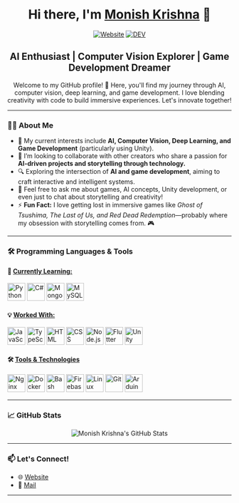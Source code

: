 <h1 align="center"> Hi there, I'm <a href="https://monishkrishna2009.github.io/Portfolio/">Monish Krishna</a> 👋 </h1>

<div align="center">

[![Website](https://img.shields.io/website?label=Monish+Website&style=for-the-badge&url=https%3A%2F%2Fgithub.com%2Fmonishkrishna2009)]([https://github.com/monishkrishna2009](https://monishkrishna2009.github.io/Portfolio/))
[![DEV](https://img.shields.io/badge/DEV-12100E?style=for-the-badge&logo=dev.to&logoColor=white)](https://dev.to/monish_krishna_159)

</div>

<h2 align="center"> AI Enthusiast | Computer Vision Explorer | Game Development Dreamer </h2>

<p align="center">Welcome to my GitHub profile! 🌟 Here, you'll find my journey through AI, computer vision, deep learning, and game development. I love blending creativity with code to build immersive experiences. Let's innovate together!</p>

---

### 👨‍💻 About Me
- 🧠 My current interests include **AI, Computer Vision, Deep Learning, and Game Development** (particularly using Unity).  
- 🌌 I’m looking to collaborate with other creators who share a passion for **AI-driven projects and storytelling through technology.**  
- 🔍 Exploring the intersection of **AI and game development**, aiming to craft interactive and intelligent systems.  
- 💬 Feel free to ask me about games, AI concepts, Unity development, or even just to chat about storytelling and creativity!  
- ⚡ **Fun Fact:** I love getting lost in immersive games like *Ghost of Tsushima, The Last of Us, and Red Dead Redemption*—probably where my obsession with storytelling comes from. 🎮  

---

### 🛠️ Programming Languages & Tools

#### 🌱 <ins>Currently Learning:</ins>
<div align="left">
  <img src="https://cdn.jsdelivr.net/gh/devicons/devicon/icons/python/python-original.svg" height="40" alt="Python"/> 
  <img src="https://cdn.jsdelivr.net/gh/devicons/devicon/icons/csharp/csharp-original.svg" height="40" alt="C#"/>
  <img src="https://cdn.jsdelivr.net/gh/devicons/devicon/icons/mongodb/mongodb-original.svg" height="40" alt="MongoDB"/>
  <img src="https://cdn.jsdelivr.net/gh/devicons/devicon/icons/mysql/mysql-original.svg" height="40" alt="MySQL"/>
</div>

#### 💡 <ins>Worked With:</ins>
<div align="left">
  <!-- Languages & Frameworks -->
  <img src="https://cdn.jsdelivr.net/gh/devicons/devicon/icons/javascript/javascript-original.svg" height="40" alt="JavaScript"/>
  <img src="https://cdn.jsdelivr.net/gh/devicons/devicon/icons/typescript/typescript-original.svg" height="40" alt="TypeScript"/>
  <img src="https://cdn.jsdelivr.net/gh/devicons/devicon/icons/html5/html5-original.svg" height="40" alt="HTML"/>
  <img src="https://cdn.jsdelivr.net/gh/devicons/devicon/icons/css3/css3-original.svg" height="40" alt="CSS"/>
  <img src="https://cdn.jsdelivr.net/gh/devicons/devicon/icons/nodejs/nodejs-original.svg" height="40" alt="Node.js"/>
  <img src="https://cdn.jsdelivr.net/gh/devicons/devicon/icons/flutter/flutter-original.svg" height="40" alt="Flutter"/>
  <img src="https://cdn.jsdelivr.net/gh/devicons/devicon/icons/unity/unity-original.svg" height="40" alt="Unity"/>
</div>

#### 🛠️ <ins>Tools & Technologies</ins>
<div align="left">
  <!-- Tools & Technologies -->
  <img src="https://cdn.jsdelivr.net/gh/devicons/devicon/icons/nginx/nginx-original.svg" height="40" alt="Nginx"/>
  <img src="https://cdn.jsdelivr.net/gh/devicons/devicon/icons/docker/docker-original.svg" height="40" alt="Docker"/>
  <img src="https://cdn.jsdelivr.net/gh/devicons/devicon/icons/bash/bash-original.svg" height="40" alt="Bash"/>
  <img src="https://cdn.jsdelivr.net/gh/devicons/devicon/icons/firebase/firebase-plain.svg" height="40" alt="Firebase"/>
  <img src="https://cdn.jsdelivr.net/gh/devicons/devicon/icons/linux/linux-original.svg" height="40" alt="Linux"/>
  <img src="https://cdn.jsdelivr.net/gh/devicons/devicon/icons/git/git-original.svg" height="40" alt="Git"/>
  <img src="https://cdn.jsdelivr.net/gh/devicons/devicon/icons/arduino/arduino-original.svg" height="40" alt="Arduino"/>
</div>

---

### 📈 GitHub Stats
<div align="center">
  <img src="https://github-readme-stats.vercel.app/api?username=monishkrishna2009&show_icons=true&hide_border=true&theme=radical" alt="Monish Krishna's GitHub Stats" />
</div>

---

### 📫 Let's Connect!
- 🌐 [Website](https://monishkrishna2009.github.io/Portfolio/)  
- 📧 [Mail](mailto:monishkrishna951@gmail.com)  

---
